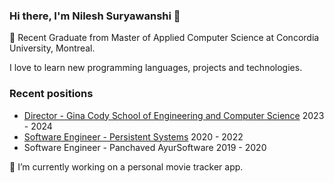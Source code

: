 ### Hi there, I'm Nilesh Suryawanshi 👋

:memo: Recent Graduate from Master of Applied Computer Science at Concordia University, Montreal.

I love to learn new programming languages, projects and technologies. 

### Recent positions 

* [Director - Gina Cody School of Engineering and Computer Science](https://gsaconcordia.ca) 2023 - 2024
* [Software Engineer - Persistent Systems](https://www.persistent.com) 2020 - 2022
* Software Engineer - Panchaved AyurSoftware 2019 - 2020

🌱 I’m currently working on a personal movie tracker app.
